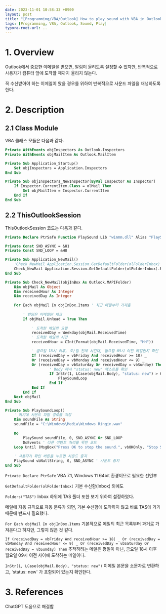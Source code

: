 ```yaml
---
date: 2023-11-01 10:58:33 +0900
layout: post
title: "[Programming/VBA/Outlook] How to play sound with VBA in Outlook?"
tags: [Programming, VBA, Outlook, Sound, Play]
typora-root-url: ..
---
```


# 1. Overview

Outlook에서 중요한 이메일을 받으면, 알림이 울리도록 설정할 수 있지만, 반복적으로 사용자가 컴퓨터 앞에 도착할 때까지 울리지 않는다.

꼭 수신받아야 하는 이메일이 왔을 경우를 위하여 반복적으로 사운드 파일을 재생하도록 한다.





# 2. Description

## 2.1 Class Module

VBA 클래스 모듈은 다음과 같다.

```vb
Private WithEvents objInspectors As Outlook.Inspectors
Private WithEvents objMailItem As Outlook.MailItem

Private Sub Application_Startup()
    Set objInspectors = Application.Inspectors
End Sub

Private Sub objInspectors_NewInspector(ByVal Inspector As Inspector)
    If Inspector.CurrentItem.Class = olMail Then
        Set objMailItem = Inspector.CurrentItem
    End If
End Sub
```





## 2.2 ThisOutlookSession

ThisOutlookSession 코드는 다음과 같다.

```vb
Private Declare PtrSafe Function PlaySound Lib "winmm.dll" Alias "PlaySoundA" (ByVal lpszName As String, ByVal hModule As Long, ByVal dwFlags As Long) As Long

Private Const SND_ASYNC = &H1
Private Const SND_LOOP = &H8

Private Sub Application_NewMail()
    'Check_NewMail Application.Session.GetDefaultFolder(olFolderInbox)
    Check_NewMail Application.Session.GetDefaultFolder(olFolderInbox).Folders("TAS")
End Sub

Private Sub Check_NewMail(objInBox As Outlook.MAPIFolder)
    Dim objMail As Object
    Dim receivedHour As Integer
    Dim receivedDay As Integer
    
    For Each objMail In objInBox.Items ' 최근 메일부터 가져옴
               
        ' 안읽은 이메일만 체크
        If objMail.UnRead = True Then
        
            ' 도착한 메일의 요일
            receivedDay = Weekday(objMail.ReceivedTime)
            ' 도착한 메일의 시간
            receivedHour = CInt(Format(objMail.ReceivedTime, "HH"))

            ' 금요일 18시 이후, 토/일 전체 시간대, 월요일 09시 이전 메일인지 확인
            If (receivedDay = vbFriday And receivedHour >= 18) _
            Or (receivedDay = vbMonday And receivedHour <= 9) _
            Or (receivedDay = vbSaturday Or receivedDay = vbSunday) Then
                    ' Body 에서 "status: new" 텍스트를 확인
                    If InStr(1, LCase(objMail.Body), "status: new") > 0 Then
                        PlaySoundLoop
                    End If
            End If
        End If
    Next objMail
End Sub

Private Sub PlaySoundLoop()
    ' 여기에 사운드 파일 경로를 지정
    Dim soundFile As String
    soundFile = "C:\Windows\Media\Windows Ringin.wav"
    
    Do
        PlaySound soundFile, 0, SND_ASYNC Or SND_LOOP
        DoEvents ' 다른 이벤트 처리를 위한 코드
    Loop Until (MsgBox("Press OK to stop the sound.", vbOKOnly, "Stop Sound") = vbOK)
    
    ' 사용자가 확인 버튼을 누르면 사운드 중지
    PlaySound vbNullString, 0, SND_ASYNC ' 사운드 중지
End Sub
```



`Private Declare PtrSafe` VBA 7.1, Windows 11 64bit 환경이므로 필요한 선언부



`GetDefaultFolder(olFolderInbox)` 기본 수신함(Inbox) 외에도

`Folders("TAS")` Inbox 하위에 TAS 폴더 또한 보기 위하여 설정하였다.

메일에 자동 규칙으로 자동 분류가 되면, 기본 수신함에 도착하지 않고 바로 TAS에 가기 때문에 반드시 필요했다.



`For Each objMail In objInBox.Items` 기본적으로 메일의 최근 목록부터 과거로 가져온다고 하지만, 그렇지 않은 것 같다.



`If (receivedDay = vbFriday And receivedHour >= 18) _
Or (receivedDay = vbMonday And receivedHour <= 9) _
Or (receivedDay = vbSaturday Or receivedDay = vbSunday) Then`  추적하려는 메일은 평일이 아닌, 금요일 18시 이후 월요일 09시 이전 사이에 도착하는 메일이다.



`InStr(1, LCase(objMail.Body), "status: new")` 이메일 본문을 소문자로 변환하고, 'status: new' 가 포함되어 있는지 확인한다.





# 3. References

ChatGPT 도움으로 해결함
